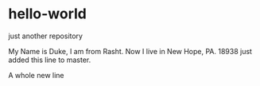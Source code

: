 # hello-world
just another repository

My Name is Duke, I am from  Rasht. Now I live in New Hope, PA. 18938
just added this line to master.

A whole new line
